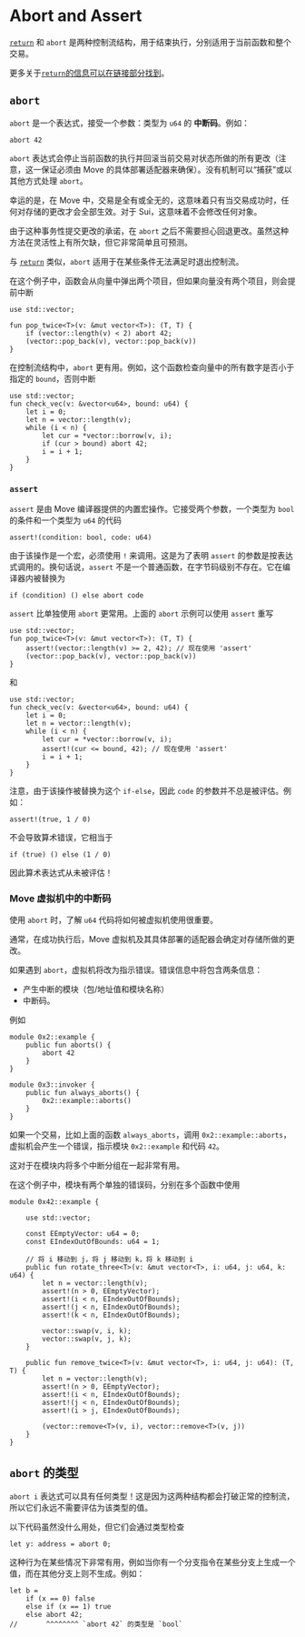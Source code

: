 # Abort and Assert

[`return`](./functions.md) 和 `abort` 是两种控制流结构，用于结束执行，分别适用于当前函数和整个交易。

更多关于[`return`的信息可以在链接部分找到](./functions.md#return-expression)。

## `abort`

`abort` 是一个表达式，接受一个参数：类型为 `u64` 的 **中断码**。例如：

```move
abort 42
```

`abort` 表达式会停止当前函数的执行并回滚当前交易对状态所做的所有更改（注意，这一保证必须由 Move 的具体部署适配器来确保）。没有机制可以“捕获”或以其他方式处理 `abort`。

幸运的是，在 Move 中，交易是全有或全无的，这意味着只有当交易成功时，任何对存储的更改才会全部生效。对于 Sui，这意味着不会修改任何对象。

由于这种事务性提交更改的承诺，在 `abort` 之后不需要担心回退更改。虽然这种方法在灵活性上有所欠缺，但它非常简单且可预测。

与 [`return`](./functions.md) 类似，`abort` 适用于在某些条件无法满足时退出控制流。

在这个例子中，函数会从向量中弹出两个项目，但如果向量没有两个项目，则会提前中断

```move
use std::vector;

fun pop_twice<T>(v: &mut vector<T>): (T, T) {
    if (vector::length(v) < 2) abort 42;
    (vector::pop_back(v), vector::pop_back(v))
}
```

在控制流结构中，`abort` 更有用。例如，这个函数检查向量中的所有数字是否小于指定的 `bound`，否则中断

```move
use std::vector;
fun check_vec(v: &vector<u64>, bound: u64) {
    let i = 0;
    let n = vector::length(v);
    while (i < n) {
        let cur = *vector::borrow(v, i);
        if (cur > bound) abort 42;
        i = i + 1;
    }
}
```

### `assert`

`assert` 是由 Move 编译器提供的内置宏操作。它接受两个参数，一个类型为 `bool` 的条件和一个类型为 `u64` 的代码

```move
assert!(condition: bool, code: u64)
```

由于该操作是一个宏，必须使用 `!` 来调用。这是为了表明 `assert` 的参数是按表达式调用的。换句话说，`assert` 不是一个普通函数，在字节码级别不存在。它在编译器内被替换为

```move
if (condition) () else abort code
```

`assert` 比单独使用 `abort` 更常用。上面的 `abort` 示例可以使用 `assert` 重写

```move
use std::vector;
fun pop_twice<T>(v: &mut vector<T>): (T, T) {
    assert!(vector::length(v) >= 2, 42); // 现在使用 'assert'
    (vector::pop_back(v), vector::pop_back(v))
}
```

和

```move
use std::vector;
fun check_vec(v: &vector<u64>, bound: u64) {
    let i = 0;
    let n = vector::length(v);
    while (i < n) {
        let cur = *vector::borrow(v, i);
        assert!(cur <= bound, 42); // 现在使用 'assert'
        i = i + 1;
    }
}
```

注意，由于该操作被替换为这个 `if-else`，因此 `code` 的参数并不总是被评估。例如：

```move
assert!(true, 1 / 0)
```

不会导致算术错误，它相当于

```move
if (true) () else (1 / 0)
```

因此算术表达式从未被评估！

### Move 虚拟机中的中断码

使用 `abort` 时，了解 `u64` 代码将如何被虚拟机使用很重要。

通常，在成功执行后，Move 虚拟机及其具体部署的适配器会确定对存储所做的更改。

如果遇到 `abort`，虚拟机将改为指示错误。错误信息中将包含两条信息：

- 产生中断的模块（包/地址值和模块名称）
- 中断码。

例如

```move
module 0x2::example {
    public fun aborts() {
        abort 42
    }
}

module 0x3::invoker {
    public fun always_aborts() {
        0x2::example::aborts()
    }
}
```

如果一个交易，比如上面的函数 `always_aborts`，调用 `0x2::example::aborts`，虚拟机会产生一个错误，指示模块 `0x2::example` 和代码 `42`。

这对于在模块内将多个中断分组在一起非常有用。

在这个例子中，模块有两个单独的错误码，分别在多个函数中使用

```move
module 0x42::example {

    use std::vector;

    const EEmptyVector: u64 = 0;
    const EIndexOutOfBounds: u64 = 1;

    // 将 i 移动到 j，将 j 移动到 k，将 k 移动到 i
    public fun rotate_three<T>(v: &mut vector<T>, i: u64, j: u64, k: u64) {
        let n = vector::length(v);
        assert!(n > 0, EEmptyVector);
        assert!(i < n, EIndexOutOfBounds);
        assert!(j < n, EIndexOutOfBounds);
        assert!(k < n, EIndexOutOfBounds);

        vector::swap(v, i, k);
        vector::swap(v, j, k);
    }

    public fun remove_twice<T>(v: &mut vector<T>, i: u64, j: u64): (T, T) {
        let n = vector::length(v);
        assert!(n > 0, EEmptyVector);
        assert!(i < n, EIndexOutOfBounds);
        assert!(j < n, EIndexOutOfBounds);
        assert!(i > j, EIndexOutOfBounds);

        (vector::remove<T>(v, i), vector::remove<T>(v, j))
    }
}
```

## `abort` 的类型

`abort i` 表达式可以具有任何类型！这是因为这两种结构都会打破正常的控制流，所以它们永远不需要评估为该类型的值。

以下代码虽然没什么用处，但它们会通过类型检查

```move
let y: address = abort 0;
```

这种行为在某些情况下非常有用，例如当你有一个分支指令在某些分支上生成一个值，而在其他分支上则不生成。例如：

```move
let b =
    if (x == 0) false
    else if (x == 1) true
    else abort 42;
//       ^^^^^^^^ `abort 42` 的类型是 `bool`
```